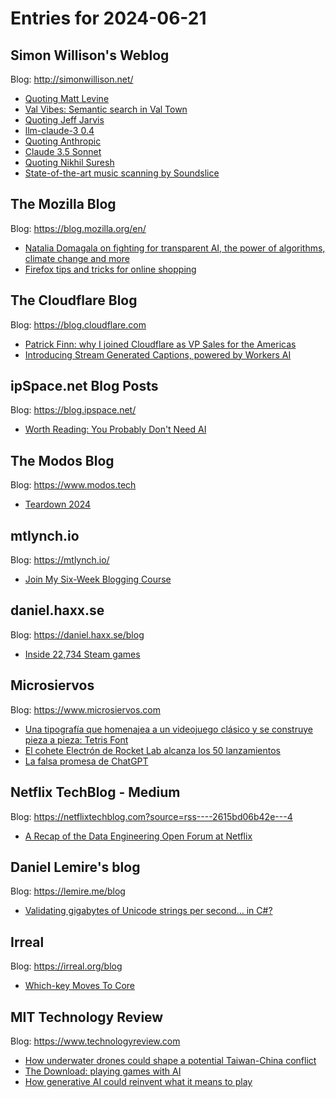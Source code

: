 # Entries for 2024-06-21
## Simon Willison's Weblog 
Blog: http://simonwillison.net/ 

- [Quoting Matt Levine](https://simonwillison.net/2024/Jun/21/matt-levine/#atom-everything)
- [Val Vibes: Semantic search in Val Town](https://simonwillison.net/2024/Jun/21/semantic-search-in-val-town/#atom-everything)
- [Quoting Jeff Jarvis](https://simonwillison.net/2024/Jun/21/jeff-jarvis/#atom-everything)
- [llm-claude-3 0.4](https://simonwillison.net/2024/Jun/20/llm-claude-3/#atom-everything)
- [Quoting Anthropic](https://simonwillison.net/2024/Jun/20/anthropic/#atom-everything)
- [Claude 3.5 Sonnet](https://simonwillison.net/2024/Jun/20/claude-35-sonnet/#atom-everything)
- [Quoting Nikhil Suresh](https://simonwillison.net/2024/Jun/20/nikhil-suresh/#atom-everything)
- [State-of-the-art music scanning by Soundslice](https://simonwillison.net/2024/Jun/20/music-scanning-by-soundslice/#atom-everything)
## The Mozilla Blog 
Blog: https://blog.mozilla.org/en/ 

- [Natalia Domagala on fighting for transparent AI, the power of algorithms, climate change and more](https://blog.mozilla.org/en/internet-culture/natalia-domagala-ai-mozilla-algorithms-rise-25/)
- [Firefox tips and tricks for online shopping](https://blog.mozilla.org/en/products/firefox/firefox-tips/online-shopping-tips/)
##  The Cloudflare Blog  
Blog: https://blog.cloudflare.com 

- [Patrick Finn: why I joined Cloudflare as VP Sales for the Americas](https://blog.cloudflare.com/patrick-finn)
- [Introducing Stream Generated Captions, powered by Workers AI](https://blog.cloudflare.com/stream-automatic-captions-with-ai)
## ipSpace.net Blog Posts 
Blog: https://blog.ipspace.net/ 

- [Worth Reading: You Probably Don't Need AI](https://blog.ipspace.net/2024/06/worth-reading-dont-need-ai.html?utm_source=atom_feed)
## The Modos Blog 
Blog: https://www.modos.tech 

- [Teardown 2024](https://www.modos.tech/blog/teardown-2024)
## mtlynch.io 
Blog: https://mtlynch.io/ 

- [Join My Six-Week Blogging Course](https://mtlynch.io/notes/htfp-live/)
## daniel.haxx.se 
Blog: https://daniel.haxx.se/blog 

- [Inside 22,734 Steam games](https://daniel.haxx.se/blog/2024/06/20/inside-22734-steam-games/)
## Microsiervos 
Blog: https://www.microsiervos.com 

- [Una tipografía que homenajea a un videojuego clásico y se construye pieza a pieza: Tetris Font](https://www.microsiervos.com/archivo/arte-y-diseno/tipografia-videojuego-clasico-piezas-tetris-font.html)
- [El cohete Electrón de Rocket Lab alcanza los 50 lanzamientos](https://www.microsiervos.com/archivo/espacio/electron-rocket-lab-50-lanzamientos.html)
- [La falsa promesa de ChatGPT](https://www.microsiervos.com/archivo/frases-citas/falsa-promesa-chatgpt-chomsky.html)
## Netflix TechBlog - Medium 
Blog: https://netflixtechblog.com?source=rss----2615bd06b42e---4 

- [A Recap of the Data Engineering Open Forum at Netflix](https://netflixtechblog.com/a-recap-of-the-data-engineering-open-forum-at-netflix-6b4d4410b88f?source=rss----2615bd06b42e---4)
## Daniel Lemire's blog 
Blog: https://lemire.me/blog 

- [Validating gigabytes of Unicode strings per second… in C#?](https://lemire.me/blog/2024/06/20/validating-gigabytes-of-unicode-strings-per-second-in-c/)
## Irreal 
Blog: https://irreal.org/blog 

- [Which-key Moves To Core](https://irreal.org/blog/?p=12254)
## MIT Technology Review 
Blog: https://www.technologyreview.com 

- [How underwater drones could shape a potential Taiwan-China conflict](https://www.technologyreview.com/2024/06/20/1094051/how-underwater-drones-could-shape-a-potential-taiwan-china-conflict/)
- [The Download: playing games with AI](https://www.technologyreview.com/2024/06/20/1094048/the-download-playing-games-with-ai/)
- [How generative AI could reinvent what it means to play](https://www.technologyreview.com/2024/06/20/1093428/generative-ai-reinventing-video-games-immersive-npcs/)